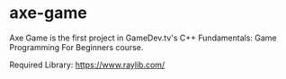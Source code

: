 # axe-game

Axe Game is the first project in GameDev.tv's 
C++ Fundamentals: Game Programming For Beginners course.

Required Library:
https://www.raylib.com/
